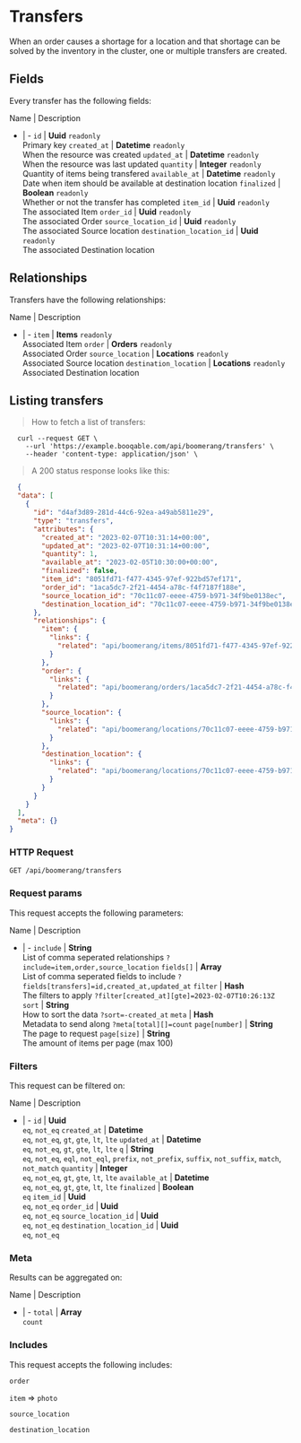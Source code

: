 # Transfers

When an order causes a shortage for a location and that shortage can be solved by the inventory in the cluster, one or multiple transfers are created.

## Fields
Every transfer has the following fields:

Name | Description
- | -
`id` | **Uuid** `readonly`<br>Primary key
`created_at` | **Datetime** `readonly`<br>When the resource was created
`updated_at` | **Datetime** `readonly`<br>When the resource was last updated
`quantity` | **Integer** `readonly`<br>Quantity of items being transfered
`available_at` | **Datetime** `readonly`<br>Date when item should be available at destination location
`finalized` | **Boolean** `readonly`<br>Whether or not the transfer has completed
`item_id` | **Uuid** `readonly`<br>The associated Item
`order_id` | **Uuid** `readonly`<br>The associated Order
`source_location_id` | **Uuid** `readonly`<br>The associated Source location
`destination_location_id` | **Uuid** `readonly`<br>The associated Destination location


## Relationships
Transfers have the following relationships:

Name | Description
- | -
`item` | **Items** `readonly`<br>Associated Item
`order` | **Orders** `readonly`<br>Associated Order
`source_location` | **Locations** `readonly`<br>Associated Source location
`destination_location` | **Locations** `readonly`<br>Associated Destination location


## Listing transfers



> How to fetch a list of transfers:

```shell
  curl --request GET \
    --url 'https://example.booqable.com/api/boomerang/transfers' \
    --header 'content-type: application/json' \
```

> A 200 status response looks like this:

```json
  {
  "data": [
    {
      "id": "d4af3d89-281d-44c6-92ea-a49ab5811e29",
      "type": "transfers",
      "attributes": {
        "created_at": "2023-02-07T10:31:14+00:00",
        "updated_at": "2023-02-07T10:31:14+00:00",
        "quantity": 1,
        "available_at": "2023-02-05T10:30:00+00:00",
        "finalized": false,
        "item_id": "8051fd71-f477-4345-97ef-922bd57ef171",
        "order_id": "1aca5dc7-2f21-4454-a78c-f4f7187f188e",
        "source_location_id": "70c11c07-eeee-4759-b971-34f9be0138ec",
        "destination_location_id": "70c11c07-eeee-4759-b971-34f9be0138ec"
      },
      "relationships": {
        "item": {
          "links": {
            "related": "api/boomerang/items/8051fd71-f477-4345-97ef-922bd57ef171"
          }
        },
        "order": {
          "links": {
            "related": "api/boomerang/orders/1aca5dc7-2f21-4454-a78c-f4f7187f188e"
          }
        },
        "source_location": {
          "links": {
            "related": "api/boomerang/locations/70c11c07-eeee-4759-b971-34f9be0138ec"
          }
        },
        "destination_location": {
          "links": {
            "related": "api/boomerang/locations/70c11c07-eeee-4759-b971-34f9be0138ec"
          }
        }
      }
    }
  ],
  "meta": {}
}
```

### HTTP Request

`GET /api/boomerang/transfers`

### Request params

This request accepts the following parameters:

Name | Description
- | -
`include` | **String** <br>List of comma seperated relationships `?include=item,order,source_location`
`fields[]` | **Array** <br>List of comma seperated fields to include `?fields[transfers]=id,created_at,updated_at`
`filter` | **Hash** <br>The filters to apply `?filter[created_at][gte]=2023-02-07T10:26:13Z`
`sort` | **String** <br>How to sort the data `?sort=-created_at`
`meta` | **Hash** <br>Metadata to send along `?meta[total][]=count`
`page[number]` | **String** <br>The page to request
`page[size]` | **String** <br>The amount of items per page (max 100)


### Filters

This request can be filtered on:

Name | Description
- | -
`id` | **Uuid** <br>`eq`, `not_eq`
`created_at` | **Datetime** <br>`eq`, `not_eq`, `gt`, `gte`, `lt`, `lte`
`updated_at` | **Datetime** <br>`eq`, `not_eq`, `gt`, `gte`, `lt`, `lte`
`q` | **String** <br>`eq`, `not_eq`, `eql`, `not_eql`, `prefix`, `not_prefix`, `suffix`, `not_suffix`, `match`, `not_match`
`quantity` | **Integer** <br>`eq`, `not_eq`, `gt`, `gte`, `lt`, `lte`
`available_at` | **Datetime** <br>`eq`, `not_eq`, `gt`, `gte`, `lt`, `lte`
`finalized` | **Boolean** <br>`eq`
`item_id` | **Uuid** <br>`eq`, `not_eq`
`order_id` | **Uuid** <br>`eq`, `not_eq`
`source_location_id` | **Uuid** <br>`eq`, `not_eq`
`destination_location_id` | **Uuid** <br>`eq`, `not_eq`


### Meta

Results can be aggregated on:

Name | Description
- | -
`total` | **Array** <br>`count`


### Includes

This request accepts the following includes:

`order`


`item` => 
`photo`




`source_location`


`destination_location`





